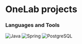 # OneLab projects
### Languages and Tools
![Java](https://img.shields.io/badge/-Java-090909?style=for-the-badge&logo=java&logoColor=f89820)
![Spring](https://img.shields.io/badge/-SpringBoot-090909?style=for-the-badge&logo=spring)
![PostgreSQL](https://img.shields.io/badge/-PostgreSQL-090909?style=for-the-badge&logo=PostgreSQL&logoColor=2a9df4)